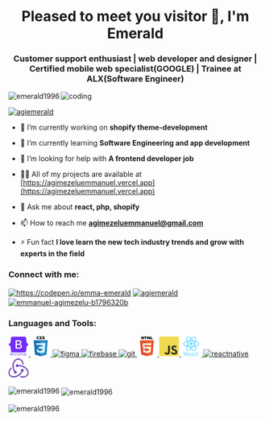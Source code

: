 <h1 align="center">Pleased to meet you visitor 👋, I'm Emerald</h1>
<h3 align="center">Customer support enthusiast | web developer and designer | Certified mobile web specialist(GOOGLE) | Trainee at ALX(Software Engineer)</h3>
<img align="right" alt="coding" width="400" src="https://encrypted-tbn0.gstatic.com/images?q=tbn:ANd9GcTNUvPwcjrYNWQG10Chtdy23kd9_dJTmL_M9w&usqp=CAU"/>

<p align="left"> <img src="https://komarev.com/ghpvc/?username=emerald1996&label=Profile%20views&color=0e75b6&style=flat" alt="emerald1996" /> </p>

<p align="left"> <a href="https://twitter.com/agiemerald" target="blank"><img src="https://img.shields.io/twitter/follow/emmyrald27?logo=twitter&style=for-the-badge" alt="agiemerald" /></a> </p>

- 🔭 I’m currently working on **shopify theme-development**

- 🌱 I’m currently learning **Software Engineering and app development**

- 🤝 I’m looking for help with **A frontend developer job**

- 👨‍💻 All of my projects are available at [https://agimezeluemmanuel.vercel.app](https://agimezeluemmanuel.vercel.app)

- 💬 Ask me about **react, php, shopify**

- 📫 How to reach me **agimezeluemmanuel@gmail.com**

- ⚡ Fun fact **I love learn the new tech industry trends and grow with experts in the field**

<h3 align="left">Connect with me:</h3>
<p align="left">
<a href="https://codepen.io/https://codepen.io/emma-emerald" target="blank"><img align="center" src="https://raw.githubusercontent.com/rahuldkjain/github-profile-readme-generator/master/src/images/icons/Social/codepen.svg" alt="https://codepen.io/emma-emerald" height="30" width="40" /></a>
<a href="https://twitter.com/agiemerald" target="blank"><img align="center" src="https://raw.githubusercontent.com/rahuldkjain/github-profile-readme-generator/master/src/images/icons/Social/twitter.svg" alt="agiemerald" height="30" width="40" /></a>
<a href="https://www.linkedin.com/in/emmanuel-agimezelu-b1796320b" target="blank"><img align="center" src="https://raw.githubusercontent.com/rahuldkjain/github-profile-readme-generator/master/src/images/icons/Social/linked-in-alt.svg" alt="emmanuel-agimezelu-b1796320b" height="30" width="40" /></a>
</p>

<h3 align="left">Languages and Tools:</h3>
<p align="left"> <a href="https://getbootstrap.com" target="_blank" rel="noreferrer"> <img src="https://raw.githubusercontent.com/devicons/devicon/master/icons/bootstrap/bootstrap-plain-wordmark.svg" alt="bootstrap" width="40" height="40"/> </a> <a href="https://www.w3schools.com/css/" target="_blank" rel="noreferrer"> <img src="https://raw.githubusercontent.com/devicons/devicon/master/icons/css3/css3-original-wordmark.svg" alt="css3" width="40" height="40"/> </a> <a href="https://www.figma.com/" target="_blank" rel="noreferrer"> <img src="https://www.vectorlogo.zone/logos/figma/figma-icon.svg" alt="figma" width="40" height="40"/> </a> <a href="https://firebase.google.com/" target="_blank" rel="noreferrer"> <img src="https://www.vectorlogo.zone/logos/firebase/firebase-icon.svg" alt="firebase" width="40" height="40"/> </a> <a href="https://git-scm.com/" target="_blank" rel="noreferrer"> <img src="https://www.vectorlogo.zone/logos/git-scm/git-scm-icon.svg" alt="git" width="40" height="40"/> </a> <a href="https://www.w3.org/html/" target="_blank" rel="noreferrer"> <img src="https://raw.githubusercontent.com/devicons/devicon/master/icons/html5/html5-original-wordmark.svg" alt="html5" width="40" height="40"/> </a> <a href="https://developer.mozilla.org/en-US/docs/Web/JavaScript" target="_blank" rel="noreferrer"> <img src="https://raw.githubusercontent.com/devicons/devicon/master/icons/javascript/javascript-original.svg" alt="javascript" width="40" height="40"/> </a> <a href="https://www.mongodb.com/" target="_blank" rel="noreferrer">  <a href="https://reactjs.org/" target="_blank" rel="noreferrer"> <img src="https://raw.githubusercontent.com/devicons/devicon/master/icons/react/react-original-wordmark.svg" alt="react" width="40" height="40"/> </a> <a href="https://reactnative.dev/" target="_blank" rel="noreferrer"> <img src="https://reactnative.dev/img/header_logo.svg" alt="reactnative" width="40" height="40"/> </a> <a href="https://redux.js.org" target="_blank" rel="noreferrer"> <img src="https://raw.githubusercontent.com/devicons/devicon/master/icons/redux/redux-original.svg" alt="redux" width="40" height="40"/> </a> </p>

<p><img align="left" src="https://github-readme-stats.vercel.app/api/top-langs?username=emerald1996&show_icons=true&locale=en&layout=compact" alt="emerald1996" /></p>

<p>&nbsp;<img align="center" src="https://github-readme-stats.vercel.app/api?username=emerald1996&show_icons=true&locale=en" alt="emerald1996" /></p>

<p><img align="center" src="https://github-readme-streak-stats.herokuapp.com/?user=emerald1996&" alt="emerald1996" /></p>

